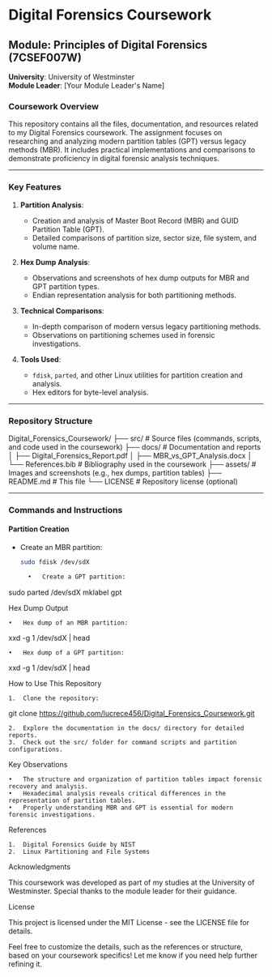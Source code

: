
# Digital Forensics Coursework

## Module: Principles of Digital Forensics (7CSEF007W)
**University**: University of Westminster  
**Module Leader**: [Your Module Leader's Name]

### **Coursework Overview**
This repository contains all the files, documentation, and resources related to my Digital Forensics coursework. The assignment focuses on researching and analyzing modern partition tables (GPT) versus legacy methods (MBR). It includes practical implementations and comparisons to demonstrate proficiency in digital forensic analysis techniques.

---

### **Key Features**
1. **Partition Analysis**:
   - Creation and analysis of Master Boot Record (MBR) and GUID Partition Table (GPT).
   - Detailed comparisons of partition size, sector size, file system, and volume name.

2. **Hex Dump Analysis**:
   - Observations and screenshots of hex dump outputs for MBR and GPT partition types.
   - Endian representation analysis for both partitioning methods.

3. **Technical Comparisons**:
   - In-depth comparison of modern versus legacy partitioning methods.
   - Observations on partitioning schemes used in forensic investigations.

4. **Tools Used**:
   - `fdisk`, `parted`, and other Linux utilities for partition creation and analysis.
   - Hex editors for byte-level analysis.

---

### **Repository Structure**

Digital_Forensics_Coursework/
├── src/                     # Source files (commands, scripts, and code used in the coursework)
├── docs/                    # Documentation and reports
│   ├── Digital_Forensics_Report.pdf
│   ├── MBR_vs_GPT_Analysis.docx
│   └── References.bib       # Bibliography used in the coursework
├── assets/                  # Images and screenshots (e.g., hex dumps, partition tables)
├── README.md                # This file
└── LICENSE                  # Repository license (optional)

---

### **Commands and Instructions**
#### Partition Creation
- Create an MBR partition:
  ```bash
  sudo fdisk /dev/sdX

	•	Create a GPT partition:

sudo parted /dev/sdX mklabel gpt



Hex Dump Output

	•	Hex dump of an MBR partition:

xxd -g 1 /dev/sdX | head


	•	Hex dump of a GPT partition:

xxd -g 1 /dev/sdX | head

How to Use This Repository

	1.	Clone the repository:

git clone https://github.com/lucrece456/Digital_Forensics_Coursework.git


	2.	Explore the documentation in the docs/ directory for detailed reports.
	3.	Check out the src/ folder for command scripts and partition configurations.

Key Observations

	•	The structure and organization of partition tables impact forensic recovery and analysis.
	•	Hexadecimal analysis reveals critical differences in the representation of partition tables.
	•	Properly understanding MBR and GPT is essential for modern forensic investigations.

References

	1.	Digital Forensics Guide by NIST
	2.	Linux Partitioning and File Systems

Acknowledgments

This coursework was developed as part of my studies at the University of Westminster. Special thanks to the module leader for their guidance.

License

This project is licensed under the MIT License - see the LICENSE file for details.

Feel free to customize the details, such as the references or structure, based on your coursework specifics! Let me know if you need help further refining it.
